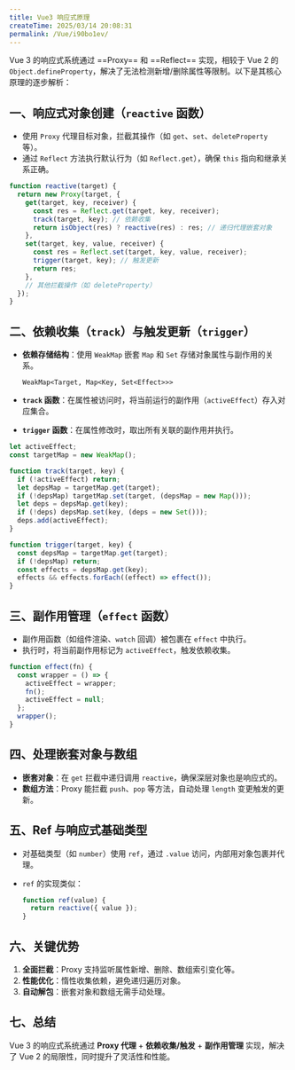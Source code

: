 ```yaml
---
title: Vue3 响应式原理
createTime: 2025/03/14 20:08:31
permalink: /Vue/i90bo1ev/
---
```


Vue 3 的响应式系统通过 ==Proxy== 和 ==Reflect== 实现，相较于 Vue 2 的 `Object.defineProperty`，解决了无法检测新增/删除属性等限制。以下是其核心原理的逐步解析：

## 一、响应式对象创建（`reactive` 函数）

- 使用 `Proxy` 代理目标对象，拦截其操作（如 `get`、`set`、`deleteProperty` 等）。
- 通过 `Reflect` 方法执行默认行为（如 `Reflect.get`），确保 `this` 指向和继承关系正确。

```javascript
function reactive(target) {
  return new Proxy(target, {
    get(target, key, receiver) {
      const res = Reflect.get(target, key, receiver);
      track(target, key); // 依赖收集
      return isObject(res) ? reactive(res) : res; // 递归代理嵌套对象
    },
    set(target, key, value, receiver) {
      const res = Reflect.set(target, key, value, receiver);
      trigger(target, key); // 触发更新
      return res;
    },
    // 其他拦截操作（如 deleteProperty）
  });
}
```

## 二、依赖收集（`track`）与触发更新（`trigger`）

- **依赖存储结构**：使用 `WeakMap` 嵌套 `Map` 和 `Set` 存储对象属性与副作用的关系。

  ```
  WeakMap<Target, Map<Key, Set<Effect>>>
  ```

- **`track` 函数**：在属性被访问时，将当前运行的副作用（`activeEffect`）存入对应集合。
- **`trigger` 函数**：在属性修改时，取出所有关联的副作用并执行。

```javascript
let activeEffect;
const targetMap = new WeakMap();

function track(target, key) {
  if (!activeEffect) return;
  let depsMap = targetMap.get(target);
  if (!depsMap) targetMap.set(target, (depsMap = new Map()));
  let deps = depsMap.get(key);
  if (!deps) depsMap.set(key, (deps = new Set()));
  deps.add(activeEffect);
}

function trigger(target, key) {
  const depsMap = targetMap.get(target);
  if (!depsMap) return;
  const effects = depsMap.get(key);
  effects && effects.forEach((effect) => effect());
}
```

## 三、副作用管理（`effect` 函数）

- 副作用函数（如组件渲染、`watch` 回调）被包裹在 `effect` 中执行。
- 执行时，将当前副作用标记为 `activeEffect`，触发依赖收集。

```javascript
function effect(fn) {
  const wrapper = () => {
    activeEffect = wrapper;
    fn();
    activeEffect = null;
  };
  wrapper();
}
```

## 四、处理嵌套对象与数组

- **嵌套对象**：在 `get` 拦截中递归调用 `reactive`，确保深层对象也是响应式的。
- **数组方法**：Proxy 能拦截 `push`、`pop` 等方法，自动处理 `length` 变更触发的更新。

## 五、Ref 与响应式基础类型

- 对基础类型（如 `number`）使用 `ref`，通过 `.value` 访问，内部用对象包裹并代理。
- `ref` 的实现类似：

  ```javascript
  function ref(value) {
    return reactive({ value });
  }
  ```

## 六、关键优势

1. **全面拦截**：Proxy 支持监听属性新增、删除、数组索引变化等。
2. **性能优化**：惰性收集依赖，避免递归遍历对象。
3. **自动解包**：嵌套对象和数组无需手动处理。

## 七、总结

Vue 3 的响应式系统通过 **Proxy 代理** + **依赖收集/触发** + **副作用管理** 实现，解决了 Vue 2 的局限性，同时提升了灵活性和性能。
